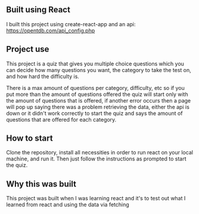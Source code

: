 ## Built using React

I built this project using create-react-app and an api: https://opentdb.com/api_config.php

## Project use

This project is a quiz that gives you multiple choice questions which you can decide how many questions you want, the category to take the test on,
and how hard the difficulty is.

There is a max amount of questions per category, difficulty, etc so if you put more than the amount of questions offered
the quiz will start only with the amount of questions that is offered, if another error occurs then a page will pop up saying
there was a problem retrieving the data, either the api is down or it didn't work correctly to start the quiz and says the amount of
questions that are offered for each category.

## How to start

Clone the repository, install all necessities in order to run react on your local machine, and run it.
Then just follow the instructions as prompted to start the quiz.

## Why this was built

This project was built when I was learning react and it's to test out what I learned from react and using the data via fetching
